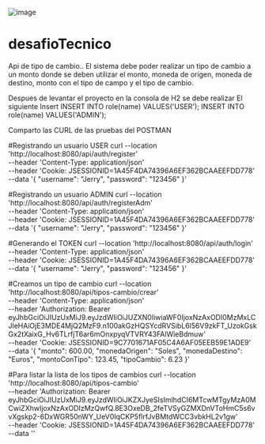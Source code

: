 ![image](https://github.com/jerry-rodrigo/desafioTecnico/assets/59638646/84d18f81-6dec-47ee-8e87-15be4165e042)


# desafioTecnico
Api de tipo de cambio.. El sistema debe poder realizar un tipo de cambio a un monto donde se deben utilizar el monto, moneda de origen, moneda de destino, monto con el tipo de campo y el tipo de cambio.

Despues de levantar el proyecto en la consola de H2 se debe realizar El siguiente Insert
INSERT INTO role(name) VALUES('USER');
INSERT INTO role(name) VALUES('ADMIN');

Comparto las CURL de las pruebas del POSTMAN

#Registrando un usuario USER
curl --location 'http://localhost:8080/api/auth/register' \
--header 'Content-Type: application/json' \
--header 'Cookie: JSESSIONID=1A45F4DA74396A6EF362BCAAEEFDD778' \
--data '{
    "username": "Jerry",
    "password": "123456"
}'

#Registrando un usuario ADMIN
curl --location 'http://localhost:8080/api/auth/registerAdm' \
--header 'Content-Type: application/json' \
--header 'Cookie: JSESSIONID=1A45F4DA74396A6EF362BCAAEEFDD778' \
--data '{
    "username": "Jerry",
    "password": "123456"
}'

#Generando el TOKEN
curl --location 'http://localhost:8080/api/auth/login' \
--header 'Content-Type: application/json' \
--header 'Cookie: JSESSIONID=1A45F4DA74396A6EF362BCAAEEFDD778' \
--data '{
    "username": "Jerry",
    "password": "123456"
}'

#Creamos un tipo de cambio
curl --location 'http://localhost:8080/api/tipos-cambio/crear' \
--header 'Content-Type: application/json' \
--header 'Authorization: Bearer eyJhbGciOiJIUzUxMiJ9.eyJzdWIiOiJUZXN0IiwiaWF0IjoxNzAxODI0MzMxLCJleHAiOjE3MDE4MjQ2MzF9.n100akGzHQSYcdRVSibL6l56V9zkFT_UzokGskGx2tXaixG_Hv6TLrfjT6ar6mOnxpyqVTVRY43FAlWieBdmuw' \
--header 'Cookie: JSESSIONID=9C7701671AF05C4A6AF05EEB59E1ADE9' \
--data '{
    "monto": 600.00,
    "monedaOrigen": "Soles",
    "monedaDestino": "Euros",
    "montoConTipo": 123.45,
    "tipoCambio": 6.23
}'

#Para listar la lista de los tipos de cambios
curl --location 'http://localhost:8080/api/tipos-cambio' \
--header 'Authorization: Bearer eyJhbGciOiJIUzUxMiJ9.eyJzdWIiOiJKZXJyeSIsImlhdCI6MTcwMTgyMzA0MCwiZXhwIjoxNzAxODIzMzQwfQ.8E3OxeDB_2feTVSyGZMXDnVToHmC5s6vvXgskp2-6DxWGR50nWY_UeV0IqCKP5flrfJvBMtdWCC3vbkHL2v1gw' \
--header 'Cookie: JSESSIONID=1A45F4DA74396A6EF362BCAAEEFDD778' \
--data ''

